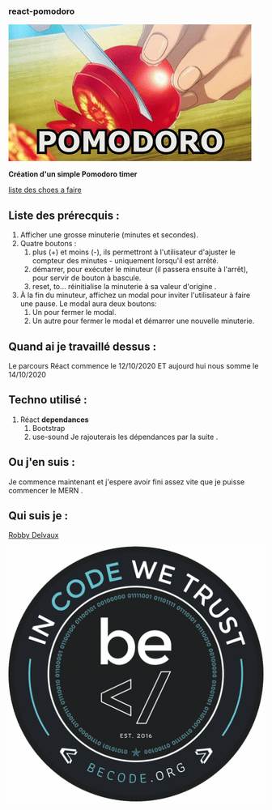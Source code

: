 ### react-pomodoro



![GIF](./assets/pomodoro.gif)

**Création d'un simple Pomodoro timer**

[liste des choes a faire](https://github.com/becodeorg/CRL-Woods-3.21/blob/master/LearningPath/03.The-Mountain/15.React/5.pomodoro/README.md)

## Liste des prérecquis :
1. Afficher une grosse minuterie (minutes et secondes).
2. Quatre boutons :
    1. plus (+) et moins (-), ils permettront à l'utilisateur d'ajuster le compteur des minutes - uniquement lorsqu'il est arrêté.
    2. démarrer, pour exécuter le minuteur (il passera ensuite à l'arrêt), pour servir de bouton à bascule.
    3. reset, to… réinitialise la minuterie à sa valeur d'origine .
3. À la fin du minuteur, affichez un modal pour inviter l'utilisateur à faire une pause. Le modal aura deux boutons:
    1. Un pour fermer le modal.
    2. Un autre pour fermer le modal et démarrer une nouvelle minuterie.

## Quand ai je travaillé dessus : 

Le parcours Réact commence le 12/10/2020
ET aujourd hui nous somme le 14/10/2020 

## Techno utilisé :

1. Réact 
     **dependances**
     1. Bootstrap
     2. use-sound 
Je rajouterais les dépendances par la suite .    


## Ou j'en suis  :

Je commence maintenant et j'espere avoir fini assez vite que je puisse commencer le MERN .

## Qui suis je :  


[Robby Delvaux](https://github.com/Delvaux1986)

![Becode_logo](./assets/becode.png)
